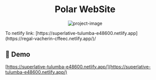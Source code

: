 <h1 align="center" id="title">Polar WebSite</h1>

<p align="center"><img src="" alt="project-image"></p>

<p id="description">To netlify link: [https://superlative-tulumba-e48600.netlify.app](https://regal-vacherin-cffeec.netlify.app/)/</p>

<h2>🚀 Demo</h2>

[https://superlative-tulumba-e48600.netlify.app/](https://superlative-tulumba-e48600.netlify.app/)
